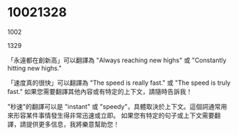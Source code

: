# 10021328

1002

1329

「永遠都在創新高」可以翻譯為 "Always reaching new highs" 或 "Constantly hitting new highs."

「速度真的很快」可以翻譯為 "The speed is really fast." 或 "The speed is truly fast."
如果您需要翻譯其他內容或有特定的上下文，請隨時告訴我！

"秒速"的翻譯可以是 "instant" 或 "speedy"，具體取決於上下文。這個詞通常用來形容某件事情發生得非常迅速或立即。
如果您有特定的句子或上下文需要翻譯，請提供更多信息，我將樂意幫助您！
